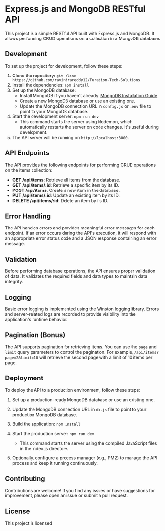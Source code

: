 # Express.js and MongoDB RESTful API

This project is a simple RESTful API built with Express.js and MongoDB. It allows performing CRUD operations on a collection in a MongoDB database.

## Development

To set up the project for development, follow these steps:

1. Clone the repository: `git clone https://github.com/ravindrareddy12/Furation-Tech-Solutions`
2. Install the dependencies: `npm install`
3. Set up the MongoDB database:
   - Install MongoDB if you haven't already: [MongoDB Installation Guide](https://docs.mongodb.com/manual/installation/)
   - Create a new MongoDB database or use an existing one.
   - Update the MongoDB connection URL in `config.js` or `.env` file to point to your MongoDB database.
4. Start the development server: `npm run dev`
   - This command starts the server using Nodemon, which automatically restarts the server on code changes. It's useful during development.
5. The API server will be running on `http://localhost:3000`.

## API Endpoints

The API provides the following endpoints for performing CRUD operations on the items collection:

- **GET /api/items**: Retrieve all items from the database.
- **GET /api/items/:id**: Retrieve a specific item by its ID.
- **POST /api/items**: Create a new item in the database.
- **PUT /api/items/:id**: Update an existing item by its ID.
- **DELETE /api/items/:id**: Delete an item by its ID.

## Error Handling

The API handles errors and provides meaningful error messages for each endpoint. If an error occurs during the API's execution, it will respond with an appropriate error status code and a JSON response containing an error message.

## Validation

Before performing database operations, the API ensures proper validation of data. It validates the required fields and data types to maintain data integrity.

## Logging

Basic error logging is implemented using the Winston logging library. Errors and server-related logs are recorded to provide visibility into the application's runtime behavior.

## Pagination (Bonus)

The API supports pagination for retrieving items. You can use the `page` and `limit` query parameters to control the pagination. For example, `/api/items?page=2&limit=10` will retrieve the second page with a limit of 10 items per page.

## Deployment

To deploy the API to a production environment, follow these steps:

1. Set up a production-ready MongoDB database or use an existing one.
2. Update the MongoDB connection URL in `db.js` file to point to your production MongoDB database.
3. Build the application: `npm install`
  
4. Start the production server: `npm run dev`
   - This command starts the server using the compiled JavaScript files in the index.js directory.

6. Optionally, configure a process manager (e.g., PM2) to manage the API process and keep it running continuously.




## Contributing

Contributions are welcome! If you find any issues or have suggestions for improvement, please open an issue or submit a pull request.

## License

This project is licensed

